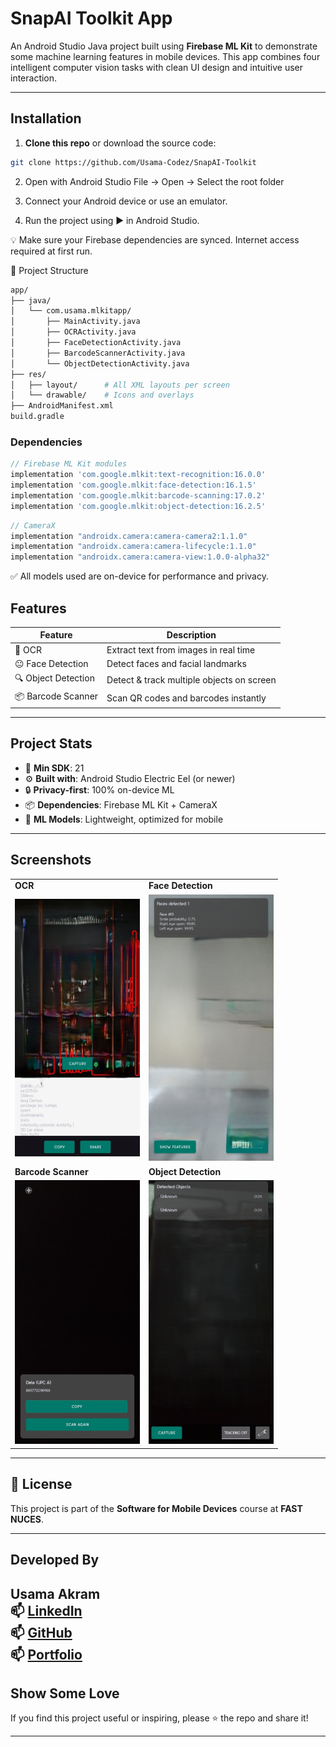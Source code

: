 # SnapAI Toolkit App

An Android Studio Java project built using **Firebase ML Kit** to demonstrate some machine learning features in mobile devices. This app combines four intelligent computer vision tasks with clean UI design and intuitive user interaction.

---

## Installation

1. **Clone this repo** or download the source code:

```bash
git clone https://github.com/Usama-Codez/SnapAI-Toolkit
```

2. Open with Android Studio
File → Open → Select the root folder

3. Connect your Android device or use an emulator.

4. Run the project using ▶️ in Android Studio.

💡 Make sure your Firebase dependencies are synced. Internet access required at first run.

📂 Project Structure
```bash
app/
├── java/
│   └── com.usama.mlkitapp/
│       ├── MainActivity.java
│       ├── OCRActivity.java
│       ├── FaceDetectionActivity.java
│       ├── BarcodeScannerActivity.java
│       └── ObjectDetectionActivity.java
├── res/
│   ├── layout/      # All XML layouts per screen
│   └── drawable/    # Icons and overlays
├── AndroidManifest.xml
build.gradle
```

### Dependencies

```gradle
// Firebase ML Kit modules
implementation 'com.google.mlkit:text-recognition:16.0.0'
implementation 'com.google.mlkit:face-detection:16.1.5'
implementation 'com.google.mlkit:barcode-scanning:17.0.2'
implementation 'com.google.mlkit:object-detection:16.2.5'
```
```gradle
// CameraX
implementation "androidx.camera:camera-camera2:1.1.0"
implementation "androidx.camera:camera-lifecycle:1.1.0"
implementation "androidx.camera:camera-view:1.0.0-alpha32"
```
✅ All models used are on-device for performance and privacy.


## Features

| Feature              | Description                                |
|----------------------|--------------------------------------------|
| 🧾 OCR               | Extract text from images in real time      |
| 😐 Face Detection    | Detect faces and facial landmarks          |
| 🔍 Object Detection  | Detect & track multiple objects on screen  |
| 📦 Barcode Scanner   | Scan QR codes and barcodes instantly       |

---

## Project Stats

- 📱 **Min SDK**: 21  
- ⚙️ **Built with**: Android Studio Electric Eel (or newer)  
- 🔒 **Privacy-first**: 100% on-device ML  
- 📦 **Dependencies**: Firebase ML Kit + CameraX  
- 🧠 **ML Models**: Lightweight, optimized for mobile  

---

## Screenshots

<table>
  <tr>
    <td><strong>OCR</strong></td>
    <td><strong>Face Detection</strong></td>
  </tr>
  <tr>
    <td><img src="screenshots/s7.jpg" width="200"/></td>
    <td><img src="screenshots/s4.jpg" width="200"/></td>
  </tr>
  <tr>
    <td><strong>Barcode Scanner</strong></td>
    <td><strong>Object Detection</strong></td>
  </tr>
  <tr>
    <td><img src="screenshots/s1.jpg" width="200"/></td>
    <td><img src="screenshots/s3.jpg" width="200"/></td>
  </tr>
</table>

---

## 📜 License

This project is part of the **Software for Mobile Devices** course at **FAST NUCES**.  

---

## Developed By

**Usama Akram**  
📫 [LinkedIn](https://linkedin.com/in/usama-codez)  
📫 [GitHub](https://github.com/usama-codez)  
📫 [Portfolio](usamaakram.netlify.app)  
---

## Show Some Love  

If you find this project useful or inspiring, please ⭐ the repo and share it!

---
